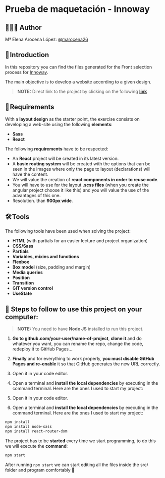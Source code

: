 # Prueba de maquetación - Innoway

## 👩🏻‍💻 Author 

Mª Elena Arocena López: [@marocena26](https://github.com/marocena26)

## 🚀 Introduction

In this repository you can find the files generated for the Front selection process for [Innoway](https://innoway.es/).

The main objective is to develop a website according to a given design. 

> **NOTE:** Direct link to the project by clicking on the following **[link](https://marocena26.github.io/test-innoway/)**

## 📝 Requirements

With a **layout design** as the starter point, the exercise consists on developing a web-site using the following **elements**:

- **Sass**
- **React**

The following **requirements** have to be respected:

- An **React** project will be created in its latest version. 
- A **basic routing system** will be created with the options that can be seen in the images where only the page to layout (declarations) will have the content. 
- We will value the creation of **react components in order to reuse code**. 
- You will have to use for the layout **.scss files** (when you create the angular project choose it like this) and you will value the use of the advantages of this one.
- Resolution. than **900px wide**.

## 🛠️ Tools

The following tools have been used when solving the project:

- **HTML** (with partials for an easier lecture and project organization)
- **CSS/Sass**
- **Partials**
- **Variables, mixins and functions**
- **Flexbox**
- **Box model** (size, padding and margin)
- **Media queries**
- **Position**
- **Transition**
- **GIT version control**
- **UseState**

## 💾 Steps to follow to use this project on your computer:

> **NOTE:**  You need to have **Node JS** installed to run this project.

1. **Go to github.com/your-user/name-of-project**, **clone it** and do whatever you want, you can rename the repo, change the code, redeploy it to GitHub Pages...
2. **Finally** and for everything to work properly, **you must disable GitHub Pages and re-enable** it so that GitHub generates the new URL correctly.
3. Open it in your code editor.
4. Open a terminal and **install the local dependencies** by executing in the command terminal. Here are the ones I used to start my project:

1. Open it in your code editor.
2. Open a terminal and **install the local dependencies** by executing in the command terminal. Here are the ones I used to start my project:

```bash
npm install 
npm install node-sass
npm install react-router-dom

```
The project has to be **started** every time we start programming, to do this we will execute the **command**:

```bash
npm start
```
After running `npm start` we can start editing all the files inside the src/ folder and program comfortably 💫
